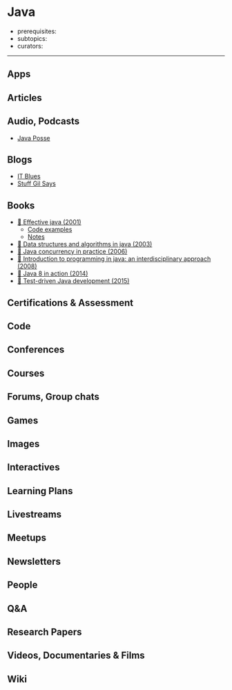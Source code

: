 # Java

- prerequisites:
- subtopics:
- curators:

------

## Apps

## Articles

## Audio, Podcasts

- [Java Posse](http://javaposse.com/)

## Blogs

- [IT Blues](http://itblues.pl)
- [Stuff Gil Says](http://stuff-gil-says.blogspot.nl/)

## Books

- [📕 Effective java (2001)](http://www.goodreads.com/book/show/105099.Effective_Java_Programming_Language_Guide)
  - [Code examples](https://github.com/marhan/effective-java-examples)
  - [Notes](https://github.com/jwongo/effectivejava)
- [📖 Data structures and algorithms in java (2003)](http://coltech.vnu.edu.vn/~sonpb/DSA/Data%20Structures%20and%20Algorithms%20in%20Java,%206th%20Edition,%202014.pdf)
- [📕 Java concurrency in practice (2006)](http://jcip.net/)
- [📖 Introduction to programming in java: an interdisciplinary approach (2008)](http://introcs.cs.princeton.edu/java/home/chapter1.pdf)
- [📕 Java 8 in action (2014)](http://www.goodreads.com/book/show/20534354-java-8-in-action)
- [📕 Test-driven Java development (2015)](http://www.goodreads.com/book/show/26333479-test-driven-java-development)


## Certifications & Assessment

## Code

## Conferences

## Courses

## Forums, Group chats

## Games

## Images

## Interactives

## Learning Plans

## Livestreams

## Meetups

## Newsletters

## People

## Q&A

## Research Papers

## Videos, Documentaries & Films

## Wiki
